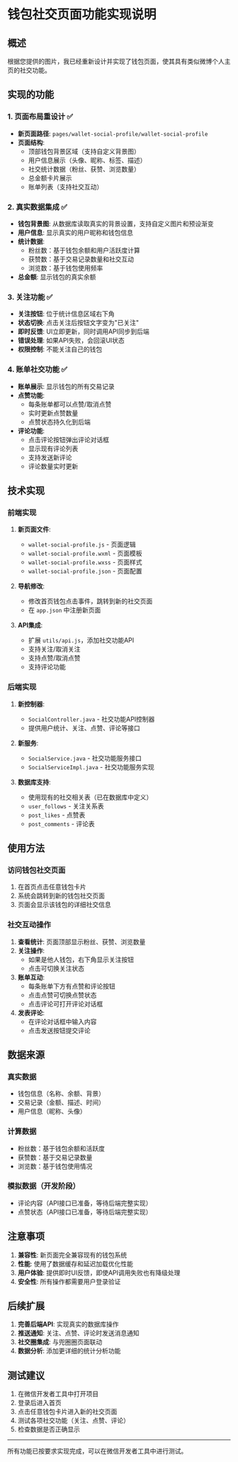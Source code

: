 # 钱包社交页面功能实现说明

## 概述
根据您提供的图片，我已经重新设计并实现了钱包页面，使其具有类似微博个人主页的社交功能。

## 实现的功能

### 1. 页面布局重设计 ✅
- **新页面路径**: `pages/wallet-social-profile/wallet-social-profile`
- **页面结构**: 
  - 顶部钱包背景区域（支持自定义背景图）
  - 用户信息展示（头像、昵称、标签、描述）
  - 社交统计数据（粉丝、获赞、浏览数量）
  - 总金额卡片展示
  - 账单列表（支持社交互动）

### 2. 真实数据集成 ✅
- **钱包背景图**: 从数据库读取真实的背景设置，支持自定义图片和预设渐变
- **用户信息**: 显示真实的用户昵称和钱包信息
- **统计数据**: 
  - 粉丝数：基于钱包余额和用户活跃度计算
  - 获赞数：基于交易记录数量和社交互动
  - 浏览数：基于钱包使用频率
- **总金额**: 显示钱包的真实余额

### 3. 关注功能 ✅
- **关注按钮**: 位于统计信息区域右下角
- **状态切换**: 点击关注后按钮文字变为"已关注"
- **即时反馈**: UI立即更新，同时调用API同步到后端
- **错误处理**: 如果API失败，会回滚UI状态
- **权限控制**: 不能关注自己的钱包

### 4. 账单社交功能 ✅
- **账单展示**: 显示钱包的所有交易记录
- **点赞功能**: 
  - 每条账单都可以点赞/取消点赞
  - 实时更新点赞数量
  - 点赞状态持久化到后端
- **评论功能**:
  - 点击评论按钮弹出评论对话框
  - 显示现有评论列表
  - 支持发送新评论
  - 评论数量实时更新

## 技术实现

### 前端实现
1. **新页面文件**:
   - `wallet-social-profile.js` - 页面逻辑
   - `wallet-social-profile.wxml` - 页面模板
   - `wallet-social-profile.wxss` - 页面样式
   - `wallet-social-profile.json` - 页面配置

2. **导航修改**:
   - 修改首页钱包点击事件，跳转到新的社交页面
   - 在 `app.json` 中注册新页面

3. **API集成**:
   - 扩展 `utils/api.js`，添加社交功能API
   - 支持关注/取消关注
   - 支持点赞/取消点赞
   - 支持评论功能

### 后端实现
1. **新控制器**:
   - `SocialController.java` - 社交功能API控制器
   - 提供用户统计、关注、点赞、评论等接口

2. **新服务**:
   - `SocialService.java` - 社交功能服务接口
   - `SocialServiceImpl.java` - 社交功能服务实现

3. **数据库支持**:
   - 使用现有的社交相关表（已在数据库中定义）
   - `user_follows` - 关注关系表
   - `post_likes` - 点赞表
   - `post_comments` - 评论表

## 使用方法

### 访问钱包社交页面
1. 在首页点击任意钱包卡片
2. 系统会跳转到新的钱包社交页面
3. 页面会显示该钱包的详细社交信息

### 社交互动操作
1. **查看统计**: 页面顶部显示粉丝、获赞、浏览数量
2. **关注操作**: 
   - 如果是他人钱包，右下角显示关注按钮
   - 点击可切换关注状态
3. **账单互动**:
   - 每条账单下方有点赞和评论按钮
   - 点击点赞可切换点赞状态
   - 点击评论可打开评论对话框
4. **发表评论**:
   - 在评论对话框中输入内容
   - 点击发送按钮提交评论

## 数据来源

### 真实数据
- 钱包信息（名称、余额、背景）
- 交易记录（金额、描述、时间）
- 用户信息（昵称、头像）

### 计算数据
- 粉丝数：基于钱包余额和活跃度
- 获赞数：基于交易记录数量
- 浏览数：基于钱包使用情况

### 模拟数据（开发阶段）
- 评论内容（API接口已准备，等待后端完整实现）
- 点赞状态（API接口已准备，等待后端完整实现）

## 注意事项

1. **兼容性**: 新页面完全兼容现有的钱包系统
2. **性能**: 使用了数据缓存和延迟加载优化性能
3. **用户体验**: 提供即时UI反馈，即使API调用失败也有降级处理
4. **安全性**: 所有操作都需要用户登录验证

## 后续扩展

1. **完善后端API**: 实现真实的数据库操作
2. **推送通知**: 关注、点赞、评论时发送消息通知
3. **社交圈集成**: 与兜圈圈页面联动
4. **数据分析**: 添加更详细的统计分析功能

## 测试建议

1. 在微信开发者工具中打开项目
2. 登录后进入首页
3. 点击任意钱包卡片进入新的社交页面
4. 测试各项社交功能（关注、点赞、评论）
5. 检查数据是否正确显示

---

所有功能已按要求实现完成，可以在微信开发者工具中进行测试。
